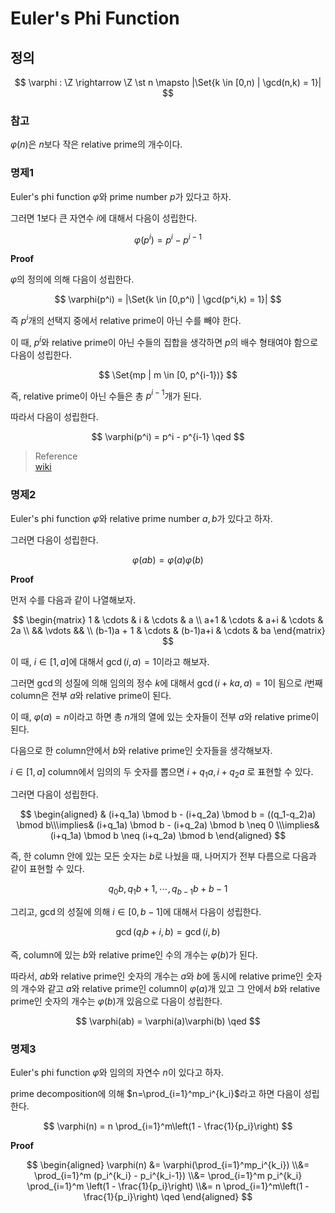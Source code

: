 # Euler's Phi Function
## 정의

$$ \varphi : \Z \rightarrow \Z \st n \mapsto |\Set{k \in [0,n) | \gcd(n,k) = 1}| $$

### 참고
$\varphi(n)$은 $n$보다 작은 relative prime의 개수이다.

### 명제1
Euler's phi function $\varphi$와 prime number $p$가 있다고 하자.

그러면 $1$보다 큰 자연수 $i$에 대해서 다음이 성립한다.

$$ \varphi(p^i) = p^i - p^{i-1} $$

**Proof**

$\varphi$의 정의에 의해 다음이 성립한다.

$$ \varphi(p^i) = |\Set{k \in [0,p^i) | \gcd(p^i,k) = 1}| $$

즉 $p^i$개의 선택지 중에서 relative prime이 아닌 수를 빼야 한다.

이 때, $p^i$와 relative prime이 아닌 수들의 집합을 생각하면 $p$의 배수 형태여야 함으로 다음이 성립한다.

$$ \Set{mp | m \in [0, p^{i-1})} $$

즉, relative prime이 아닌 수들은 총 $p^{i-1}$개가 된다.

따라서 다음이 성립한다.

$$ \varphi(p^i) = p^i - p^{i-1} \qed $$

> Reference  
> [wiki](https://en.wikipedia.org/wiki/Euler%27s_totient_function#Computing_Euler's_totient_function)

### 명제2
Euler's phi function $\varphi$와 relative prime number $a,b$가 있다고 하자.

그러면 다음이 성립한다.

$$ \varphi(ab) = \varphi(a)\varphi(b) $$

**Proof**

먼저 수를 다음과 같이 나열해보자.

$$ \begin{matrix} 1 & \cdots & i & \cdots & a \\ a+1 & \cdots & a+i & \cdots & 2a \\ && \vdots && \\ (b-1)a + 1 & \cdots & (b-1)a+i & \cdots & ba \end{matrix} $$

이 때, $i \in [1,a]$에 대해서 $\gcd(i,a) = 1$이라고 해보자.

그러면 $\gcd$의 성질에 의해 임의의 정수 $k$에 대해서 $\gcd(i+ka,a) = 1$이 됨으로 $i$번째 column은 전부 $a$와 relative prime이 된다.

이 때, $\varphi(a) = n$이라고 하면 총 $n$개의 열에 있는 숫자들이 전부 $a$와 relative prime이 된다.

다음으로 한 column안에서 $b$와 relative prime인 숫자들을 생각해보자.

$i \in [1,a]$ column에서 임의의 두 숫자를 뽑으면 $i + q_1a, i+q_2a$  로 표현할 수 있다.

그러면 다음이 성립한다.

$$ \begin{aligned} & (i+q_1a) \bmod b - (i+q_2a) \bmod b = ((q_1-q_2)a) \bmod b\\\implies& (i+q_1a) \bmod b - (i+q_2a) \bmod b \neq 0 \\\implies& (i+q_1a) \bmod b \neq (i+q_2a) \bmod b  \end{aligned} $$

즉, 한 column 안에 있는 모든 숫자는 $b$로 나눴을 때, 나머지가 전부 다름으로 다음과 같이 표현할 수 있다.

$$ q_0b, q_1b +1, \cdots, q_{b-1}b + b-1 $$

그리고, $\gcd$의 성질에 의해 $i\in[0,b-1]$에 대해서 다음이 성립한다.

$$ \gcd(q_ib + i,b) = \gcd(i,b) $$

즉, column에 있는 $b$와 relative prime인 수의 개수는 $\varphi(b)$가 된다.

따라서, $ab$와 relative prime인 숫자의 개수는 $a$와 $b$에 동시에 relative prime인 숫자의 개수와 같고 $a$와 relative prime인 column이 $\varphi(a)$개 있고 그 안에서 $b$와 relative prime인 숫자의 개수는 $\varphi(b)$개 있음으로 다음이 성립한다.

$$ \varphi(ab) = \varphi(a)\varphi(b) \qed $$

### 명제3
Euler's phi function $\varphi$와 임의의 자연수 $n$이 있다고 하자.

prime decomposition에 의해 $n=\prod_{i=1}^mp_i^{k_i}$라고 하면 다음이 성립한다.

$$ \varphi(n) = n \prod_{i=1}^m\left(1 - \frac{1}{p_i}\right)  $$

**Proof**

$$ \begin{aligned} \varphi(n) &= \varphi(\prod_{i=1}^mp_i^{k_i}) \\&= \prod_{i=1}^m (p_i^{k_i} - p_i^{k_i-1}) \\&= \prod_{i=1}^m p_i^{k_i} \prod_{i=1}^m \left(1 - \frac{1}{p_i}\right) \\&= n \prod_{i=1}^m\left(1 - \frac{1}{p_i}\right) \qed \end{aligned} $$